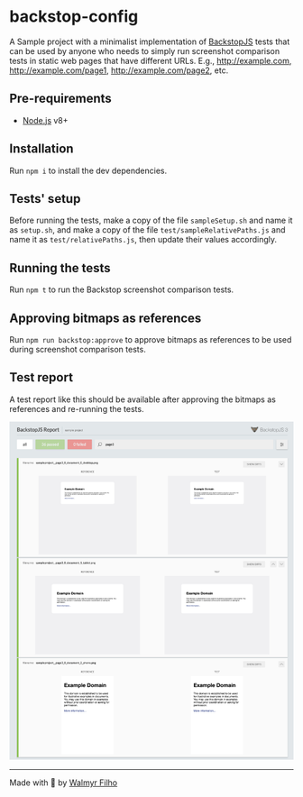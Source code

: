 # backstop-config

A Sample project with a minimalist implementation of [BackstopJS](https://github.com/garris/BackstopJS) tests that can be used by anyone who needs to simply run screenshot comparison tests in static web pages that have different URLs. E.g., http://example.com, http://example.com/page1, http://example.com/page2, etc.

## Pre-requirements

- [Node.js](https://nodejs.org/) v8+

## Installation

Run `npm i` to install the dev dependencies.

## Tests' setup

Before running the tests, make a copy of the file `sampleSetup.sh` and name it as `setup.sh`, and make a copy of the file `test/sampleRelativePaths.js` and name it as `test/relativePaths.js`, then update their values accordingly.

## Running the tests

Run `npm t` to run the Backstop screenshot comparison tests.

## Approving bitmaps as references

Run `npm run backstop:approve` to approve bitmaps as references to be used during screenshot comparison tests.

## Test report

A test report like this should be available after approving the bitmaps as references and re-running the tests.

![BackstopJS html report](./assets/backstopjs-report.png)

___

Made with 💚 by [Walmyr Filho](http://walmyr-filho.com)
